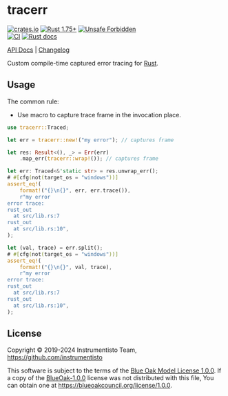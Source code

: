 tracerr
=======

[![crates.io](https://img.shields.io/crates/v/tracerr.svg "crates.io")](https://crates.io/crates/tracerr)
[![Rust 1.75+](https://img.shields.io/badge/rustc-1.75+-lightgray.svg "Rust 1.75+")](https://blog.rust-lang.org/2023/12/28/Rust-1.75.0.html)
[![Unsafe Forbidden](https://img.shields.io/badge/unsafe-forbidden-success.svg)](https://github.com/rust-secure-code/safety-dance)  
[![CI](https://github.com/instrumentisto/tracerr-rs/workflows/CI/badge.svg?branch=main "CI")](https://github.com/instrumentisto/tracerr-rs/actions?query=workflow%3ACI+branch%3Amain)
[![Rust docs](https://docs.rs/tracerr/badge.svg "Rust docs")](https://docs.rs/tracerr)

[API Docs](https://docs.rs/tracerr) |
[Changelog](https://github.com/instrumentisto/tracerr-rs/blob/main/CHANGELOG.md)

Custom compile-time captured error tracing for [Rust].




## Usage

The common rule:
- Use macro to capture trace frame in the invocation place.

```rust
use tracerr::Traced;

let err = tracerr::new!("my error"); // captures frame

let res: Result<(), _> = Err(err)
    .map_err(tracerr::wrap!()); // captures frame

let err: Traced<&'static str> = res.unwrap_err();
# #[cfg(not(target_os = "windows"))]
assert_eq!(
    format!("{}\n{}", err, err.trace()),
    r"my error
error trace:
rust_out
  at src/lib.rs:7
rust_out
  at src/lib.rs:10",
);

let (val, trace) = err.split();
# #[cfg(not(target_os = "windows"))]
assert_eq!(
    format!("{}\n{}", val, trace),
    r"my error
error trace:
rust_out
  at src/lib.rs:7
rust_out
  at src/lib.rs:10",
);
```




## License

Copyright © 2019-2024 Instrumentisto Team, <https://github.com/instrumentisto>

This software is subject to the terms of the [Blue Oak Model License 1.0.0](https://github.com/instrumentisto/tracerr-rs/blob/main/LICENSE.md). If a copy of the [BlueOak-1.0.0](https://spdx.org/licenses/BlueOak-1.0.0.html) license was not distributed with this file, You can obtain one at <https://blueoakcouncil.org/license/1.0.0>.




[Rust]: https://rust-lang.org
